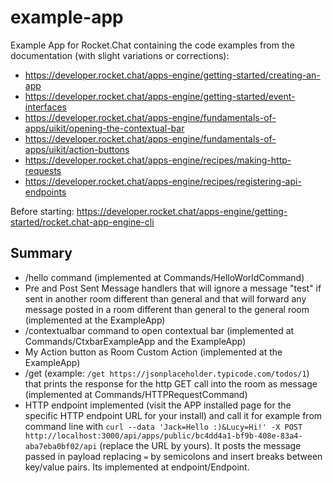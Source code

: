 # example-app

Example App for Rocket.Chat containing the code examples from the documentation (with slight variations or corrections):

- https://developer.rocket.chat/apps-engine/getting-started/creating-an-app
- https://developer.rocket.chat/apps-engine/getting-started/event-interfaces
- https://developer.rocket.chat/apps-engine/fundamentals-of-apps/uikit/opening-the-contextual-bar
- https://developer.rocket.chat/apps-engine/fundamentals-of-apps/uikit/action-buttons
- https://developer.rocket.chat/apps-engine/recipes/making-http-requests
- https://developer.rocket.chat/apps-engine/recipes/registering-api-endpoints

Before starting: https://developer.rocket.chat/apps-engine/getting-started/rocket.chat-app-engine-cli

## Summary

- /hello command (implemented at Commands/HelloWorldCommand)
- Pre and Post Sent Message handlers that will ignore a message "test" if sent in another room different than general and that will forward any message posted in a room different than general to the general room (implemented at the ExampleApp)
- /contextualbar command to open contextual bar (implemented at Commands/CtxbarExampleApp and the ExampleApp)
- My Action button as Room Custom Action (implemented at the ExampleApp)
- /get <some url> (example: `/get https://jsonplaceholder.typicode.com/todos/1`) that prints the response for the http GET call into the room as message (implemented at Commands/HTTPRequestCommand)
- HTTP endpoint implemented (visit the APP installed page for the specific HTTP endpoint URL for your install) and call it for example from command line with `curl --data 'Jack=Hello :)&Lucy=Hi!' -X POST http://localhost:3000/api/apps/public/bc4dd4a1-bf9b-408e-83a4-aba7eba0bf02/api` (replace the URL by yours). It posts the message passed in payload replacing `=` by semicolons and insert breaks between key/value pairs. Its implemented at endpoint/Endpoint.
